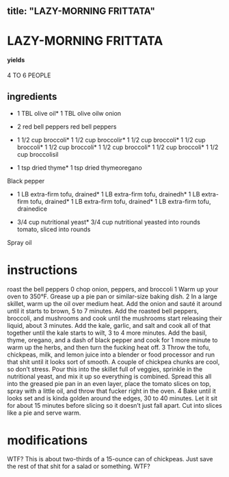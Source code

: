 

	
title: "LAZY-MORNING FRITTATA"
---
# LAZY-MORNING FRITTATA
#### yields
4 TO 6 PEOPLE
## ingredients
* 1 TBL olive oil* 1 TBL olive oilw onion

* 2 red bell peppers red bell peppers
* 1 1/2 cup broccoli* 1 1/2 cup broccolir* 1 1/2 cup broccoli* 1 1/2 cup broccoli* 1 1/2 cup broccoli* 1 1/2 cup broccoli* 1 1/2 cup broccoli* 1 1/2 cup broccolisil

* 1 tsp dried thyme* 1 tsp dried thymeoregano

Black pepper
* 1 LB extra-firm tofu, drained* 1 LB extra-firm tofu, drainedh* 1 LB extra-firm tofu, drained* 1 LB extra-firm tofu, drained* 1 LB extra-firm tofu, drainedice

* 3/4 cup nutritional yeast* 3/4 cup nutritional yeasted into rounds tomato, sliced into rounds

Spray oil

# instructions
roast the bell peppers
0 chop onion, peppers, and broccoli
1 Warm up your oven to 350°F. Grease up a pie pan or similar-size baking dish.
2 In a large skillet, warm up the oil over medium heat. Add the onion and sauté it around until it starts to brown, 5 to 7 minutes. Add the roasted bell peppers, broccoli, and mushrooms and cook until the mushrooms start releasing their liquid, about 3 minutes. Add the kale, garlic, and salt and cook all of that together until the kale starts to wilt, 3 to 4 more minutes. Add the basil, thyme, oregano, and a dash of black pepper and cook for 1 more minute to warm up the herbs, and then turn the fucking heat off.
3 Throw the tofu, chickpeas, milk, and lemon juice into a blender or food processor and run that shit until it looks sort of smooth. A couple of chickpea chunks are cool, so don’t stress. Pour this into the skillet full of veggies, sprinkle in the nutritional yeast, and mix it up so everything is combined. Spread this all into the greased pie pan in an even layer, place the tomato slices on top, spray with a little oil, and throw that fucker right in the oven.
4 Bake until it looks set and is kinda golden around the edges, 30 to 40 minutes. Let it sit for about 15 minutes before slicing so it doesn’t just fall apart. Cut into slices like a pie and serve warm.

# modifications

WTF?
 This is about two-thirds of a 15-ounce can of chickpeas. Just save the rest of that shit for a salad or something.
 WTF?
	
	

